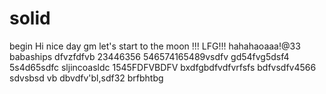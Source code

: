 # solid
begin
Hi
nice day
gm
let's start
to the moon !!!
LFG!!!
hahahaoaaa!@33
babaships
dfvzfdfvb
23446356
546574165489vsdfv
gd54fvg5dsf4
5s4d65sdfc
sljincoasldc
1545FDFVBDFV
bxdfgbdfvdfvrfsfs
bdfvsdfv4566
sdvsbsd
vb dbvdfv'bl,sdf32
brfbhtbg
